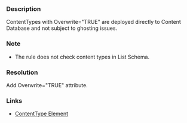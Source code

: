 ﻿---
Title: Consider Overwrite='TRUE' for content types
FileName: resp515204.html
---
### Description
ContentTypes with Overwrite="TRUE" are deployed directly to Content Database and not subject to ghosting issues.

### Note
- The rule does not check content types in List Schema.

### Resolution
Add Overwrite="TRUE" attribute.

### Links
- [ContentType Element](http://msdn.microsoft.com/en-us/library/office/aa544268(v=office.14).aspx)